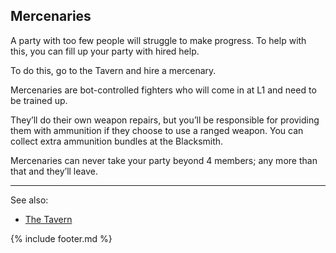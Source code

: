 ## Mercenaries
A party with too few people will struggle to make progress. To help with this, you can fill up your party with hired help. 

To do this, go to the Tavern and hire a mercenary.

Mercenaries are bot-controlled fighters who will come in at L1 and need to be trained up. 

They’ll do their own weapon repairs, but you’ll be responsible for providing them with ammunition if they choose to use a ranged weapon. You can collect extra ammunition bundles at the Blacksmith.

Mercenaries can never take your party beyond 4 members; any more than that and they’ll leave.

---

See also:
 - [The Tavern](locations/tavern/index.md)

{% include footer.md %}
